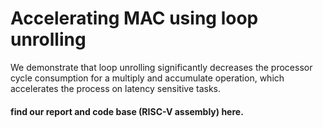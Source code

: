 # Accelerating MAC using loop unrolling

We demonstrate that loop unrolling significantly decreases the processor cycle consumption for a multiply and accumulate operation, which accelerates the process on latency sensitive tasks. 

#### find our report and code base (RISC-V assembly) here. 
